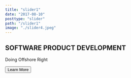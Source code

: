 ```yaml
---
title: "slider1"
date: "2017-08-10"
posttype: "slider"
path: "/slider1"
image: "./slider4.jpeg"
---
```


<h2>SOFTWARE PRODUCT DEVELOPMENT</h2>

<p>Doing Offshore Right</p>

<button>Learn More</button>

